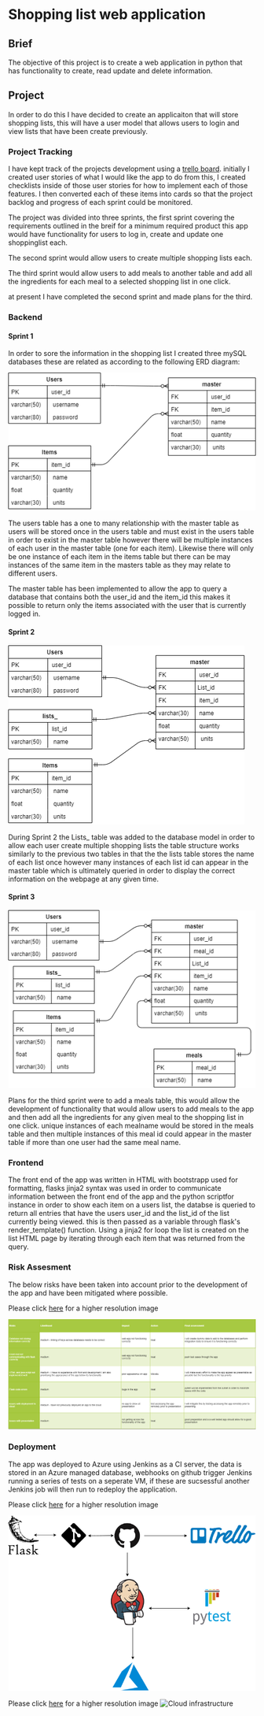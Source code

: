 # Shopping list web application

## Brief
The objective of this project is to create a web application in python that has functionality to create, read update and delete information.

## Project
In order to do this I have decided to create an applicaiton that will store shopping lists, this will have a user model that allows users to login and view lists that have been create previously.

### Project Tracking
I have kept track of the projects development using a [trello board](https://trello.com/b/ZqFX1q9P/shopping-list).
initially I created user stories of what I would like the app to do from this, I created checklists inside of those user stories for how to implement each of those features. I then converted each of these items into cards so that the project backlog and progress of each sprint could be monitored.

The project was divided into three sprints, the first sprint covering the requirements outlined in the breif for a minimum required product this app would have functionality for users to log in, create and update one shoppinglist each.

The second sprint would allow users to create multiple shopping lists each.

The third sprint would allow users to add meals to another table and add all the ingredients for each meal to a selected shopping list in one click.

at present I have completed the second sprint and made plans for the third.


### Backend

#### Sprint 1
In order to sore the information in the shopping list I created three mySQL databases these are related as according to the following ERD diagram:

![ERD](images/ERD_diagram.draw.io.png)

The users table has a one to many relationship with the master table as users will be stored once in the users table and must exist in the users table in order to exist in the master table however there will be multiple instances of each user in the master table (one for each item). Likewise there will only be one instance of each item in the items table but there can be may instances of the same item in the masters table as they may relate to different users.

The master table has been implemented to allow the app to query a database that contains both the user_id and the item_id this makes it possible to return only the items associated with the user that is currently logged in.

#### Sprint 2
![ERD](images/Sprint2_ERD.png)

During Sprint 2 the Lists_ table was added to the database model in order to allow each user create multiple shopping lists the table structure works similarly to the previous two tables in that the the lists table stores the name of each list once however many instances of each list id can appear in the master table which is ultimately queried in order to display the correct information on the webpage at any given time.

#### Sprint 3
![ERD](images/Sprint3_ERD.png)

Plans for the third sprint were to add a meals table, this would allow the development of functionality that would allow users to add meals to the app and then add all the ingredients for any given meal to the shopping list in one click. unique instances of each mealname would be stored in the meals table and then multiple instances of this meal id could appear in the master table if more than one user had the same meal name.

### Frontend

The front end of the app was written in HTML with bootstrapp used for formatting, flasks jinja2 syntax was used in order to communicate information between the front end of the app and the python scriptfor instance in order to show each item on a users list, the databse is queried to return all entries that have the users user_id and the list_id of the list currently being viewed. this is then passed as a variable through flask's render_template() function. Using a jinja2 for loop the list is created on the list HTML page by iterating through each item that was returned from the query.



### Risk Assesment 

The below risks have been taken into account prior to the development of the app and have been mitigated where possible.

Please click [here](https://github.com/MattCrutchley/shoppinglist/tree/master/images/Risk_assesment.png) for a higher resolution image

![Risk assesment](images/Risk_assesment.png)


### Deployment
The app was deployed to Azure using Jenkins as a CI server, the data is stored in an Azure managed database, webhooks on github trigger Jenkins running a series of tests on a seperate VM, if these are sucsessful another Jenkins job will then run to redeploy the application.

Please click [here](images/CI_pipeline.png) for a higher resolution image

![CI pipeline](images/CI_pipeline.png)

Please click [here](https://github.com/MattCrutchley/shoppinglist/blob/mulitilist/images/Cloud_infastructure.png) for a higher resolution image
![Cloud infrastructure](https://github.com/MattCrutchley/shoppinglist/blob/mulitilist/images/Cloud_infastructure.png)

